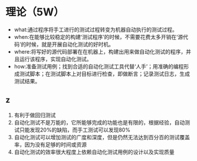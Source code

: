 # 理论（5W）
+ what:通过程序将手工进行的测试过程转变为机器自动执行的测试过程。
+ when:在能够比较稳定的构建‘测试程序’的时候，不需要花费太多开销在‘源代码’的时候，就是开展自动化测试的好时机。
+ where:将写好的源代码部署在在机器上，构建出用来做自动化测试的程序，并且运行该程序，实现自动化测试。
+ how:准备测试用例；找到合适的自动化测试工具代替‘人手’；用准确的编程形成测试脚本；在测试脚本上对目标进行检查，即做断言；记录测试日志，生成测试结果。


## z
1. 有利于做回归测试
2. 自动化测试不是万能的，它所能够完成的功能也是有限的，根据经验，自动测试只能发现20%的缺陷，而手工测试可以发现80%
3. 自动化测试可以增加测试的广度和深度，但是仍然无法达到百分百的测试覆盖率，因为没有足够的时间或资源
4. 自动化测试的效率很大程度上依赖自动化测试用例的设计以及实现质量